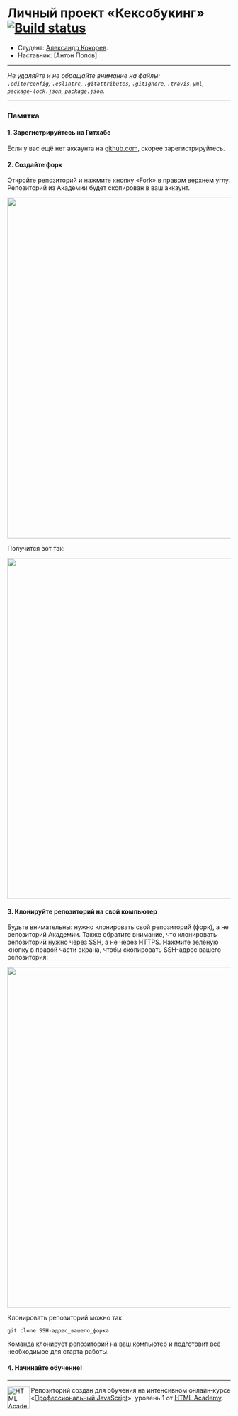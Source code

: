 # Личный проект «Кексобукинг» [![Build status][travis-image]][travis-url]

* Студент: [Александр Кокорев](https://up.htmlacademy.ru/javascript/12/user/430697).
* Наставник: [Антон Попов].

---

_Не удаляйте и не обращайте внимание на файлы:_<br>
_`.editorconfig`, `.eslintrc`, `.gitattributes`, `.gitignore`, `.travis.yml`, `package-lock.json`, `package.json`._

---

### Памятка

#### 1. Зарегистрируйтесь на Гитхабе

Если у вас ещё нет аккаунта на [github.com](https://github.com/join), скорее зарегистрируйтесь.

#### 2. Создайте форк

Откройте репозиторий и нажмите кнопку «Fork» в правом верхнем углу. Репозиторий из Академии будет скопирован в ваш аккаунт.

<img width="769" alt="" src="https://user-images.githubusercontent.com/10909/35275195-078bb816-0050-11e8-8708-89266d2fae5d.png">

Получится вот так:

<img width="769" alt="" src="https://user-images.githubusercontent.com/10909/35275196-07baf78e-0050-11e8-9275-404a4b63efb1.png">

#### 3. Клонируйте репозиторий на свой компьютер

Будьте внимательны: нужно клонировать свой репозиторий (форк), а не репозиторий Академии. Также обратите внимание, что клонировать репозиторий нужно через SSH, а не через HTTPS. Нажмите зелёную кнопку в правой части экрана, чтобы скопировать SSH-адрес вашего репозитория:

<img width="769" alt="" src="https://user-images.githubusercontent.com/10909/35275197-07d8e79e-0050-11e8-95c1-a30a433687d8.png">

Клонировать репозиторий можно так:

```
git clone SSH-адрес_вашего_форка
```

Команда клонирует репозиторий на ваш компьютер и подготовит всё необходимое для старта работы.

#### 4. Начинайте обучение!

---

<a href="https://htmlacademy.ru/intensive/javascript"><img align="left" width="50" height="50" alt="HTML Academy" src="https://up.htmlacademy.ru/static/img/intensive/javascript/logo-for-github-2.png"></a>

Репозиторий создан для обучения на интенсивном онлайн‑курсе «[Профессиональный JavaScript](https://htmlacademy.ru/intensive/javascript)», уровень 1 от [HTML Academy](https://htmlacademy.ru).

[travis-image]: https://travis-ci.org/htmlacademy-javascript/430697-keksobooking.svg?branch=master
[travis-url]: https://travis-ci.org/htmlacademy-javascript/430697-keksobooking


<!-- Теперь, когда вы знакомы с тем, как работает механизм перетаскивания элементов, вы можете закончить работу над перемещением маркера .map__pin--main.

Вам нужно описать полный цикл Drag n Drop для маркера, то есть добавить обработчики событий mousedown, mousemove и mouseup на маркер.

Обработчики mousemove и mouseup должны добавляться только при вызове обработчика mousedown.

Обработчик mousemove должен запускать логику изменения положения маркера: в нём должны вычисляться новые координаты маркера на основании смещения, применяться через стили к элементу и записываться в поле адреса (с поправкой на то, что в адрес записываются координаты острого конца).

Учтите, что расчёт координат маркера и их запись в поле адреса должны дублироваться и в обработчике mouseup, потому что в некоторых случаях, пользователь может нажать мышь на маркере, но никуда его не переместить

Ещё один момент касается ограничения перетаскивания: не забудьте сделать так, чтобы маркер невозможно было переместить за пределы карты.

Вспомните, что в прошлом задании вы уже добавляли обработчик на событие mouseup, который переводил страницу в активный режим. Теперь, когда у вас есть синхронизация с координатами, вам нужно выбрать стратегию, вы можете использовать или несколько обработчиков или один обработчик со сложной логикой. -->
<!-- Добавьте реакцию на перемещение (drag) пина текущего заполняемого объявления .map__pin--main так, чтобы его координаты выводились в поле адрес в следующем формате: x: {{координата X}}, y: {{координата Y}}
Координаты X и Y - это не координаты левого верхнего угла блока метки, а координаты, на которые указывает метка своим острым концом. Чтобы найти эту координату, нужно учесть размеры элемента с меткой.
Чтобы метку невозможно было поставить выше горизонта или ниже панели фильтров, значение координаты Y должно быть ограничено интервалом от 100 до 500.
Заблокировать ввод поля адреса с клавиатуры readonly. Таким образом обновить адрес можно только при помощи перетаскивания пина -->
